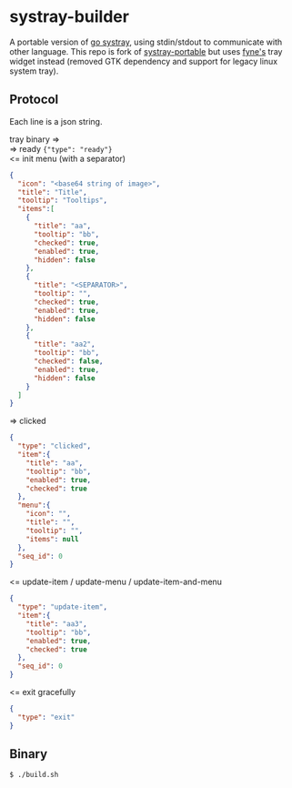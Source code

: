 # systray-builder

A portable version of [go systray](https://github.com/getlantern/systray), using stdin/stdout to communicate with other language. This repo is fork of [systray-portable](https://github.com/felixhao28/systray-portable) but uses [fyne's](https://github.com/fyne-io/systray) tray widget instead (removed GTK dependency and support for legacy linux system tray).

## Protocol

Each line is a json string.

tray binary =>  
=> ready  `{"type": "ready"}`  
<= init menu (with a separator)
```json
{
  "icon": "<base64 string of image>",
  "title": "Title",
  "tooltip": "Tooltips",
  "items":[
    {
      "title": "aa",
      "tooltip": "bb",
      "checked": true,
      "enabled": true,
      "hidden": false
    },
    {
      "title": "<SEPARATOR>",
      "tooltip": "",
      "checked": true,
      "enabled": true,
      "hidden": false
    },
    {
      "title": "aa2",
      "tooltip": "bb",
      "checked": false,
      "enabled": true,
      "hidden": false
    }
  ]
}
```
=> clicked  
```json
{
  "type": "clicked",
  "item":{
    "title": "aa",
    "tooltip": "bb",
    "enabled": true,
    "checked": true
  },
  "menu":{
    "icon": "",
    "title": "",
    "tooltip": "",
    "items": null
  },
  "seq_id": 0
}
```
<= update-item / update-menu / update-item-and-menu
```json
{
  "type": "update-item",
  "item":{
    "title": "aa3",
    "tooltip": "bb",
    "enabled": true,
    "checked": true
  },
  "seq_id": 0
}
```

<= exit gracefully
```json
{
  "type": "exit"
}
```

## Binary

```sh
$ ./build.sh
```
